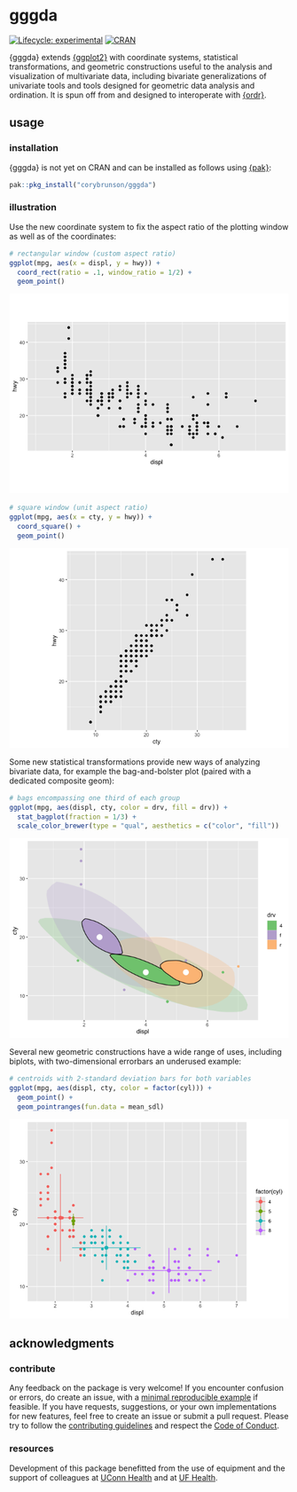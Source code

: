 
<!-- edit README.rmd -->

# gggda

<!-- badges: start -->

[![Lifecycle:
experimental](https://img.shields.io/badge/lifecycle-experimental-orange.svg)](https://lifecycle.r-lib.org/articles/stages.html#experimental)
[![CRAN](http://www.r-pkg.org/badges/version/gggda)](https://cran.r-project.org/package=gggda)
<!-- badges: end -->

{gggda} extends [{ggplot2}](https://github.com/tidyverse/ggplot2) with
coordinate systems, statistical transformations, and geometric
constructions useful to the analysis and visualization of multivariate
data, including bivariate generalizations of univariate tools and tools
designed for geometric data analysis and ordination. It is spun off from
and designed to interoperate with
[{ordr}](https://github.com/corybrunson/ordr).

## usage

### installation

{gggda} is not yet on CRAN and can be installed as follows using
[{pak}](https://github.com/r-lib/pak):

``` r
pak::pkg_install("corybrunson/gggda")
```

### illustration

Use the new coordinate system to fix the aspect ratio of the plotting
window as well as of the coordinates:

``` r
# rectangular window (custom aspect ratio)
ggplot(mpg, aes(x = displ, y = hwy)) +
  coord_rect(ratio = .1, window_ratio = 1/2) +
  geom_point()
```

![](man/figures/README-coord-1.png)<!-- -->

``` r
# square window (unit aspect ratio)
ggplot(mpg, aes(x = cty, y = hwy)) +
  coord_square() +
  geom_point()
```

![](man/figures/README-coord-2.png)<!-- -->

Some new statistical transformations provide new ways of analyzing
bivariate data, for example the bag-and-bolster plot (paired with a
dedicated composite geom):

``` r
# bags encompassing one third of each group
ggplot(mpg, aes(displ, cty, color = drv, fill = drv)) +
  stat_bagplot(fraction = 1/3) +
  scale_color_brewer(type = "qual", aesthetics = c("color", "fill"))
```

![](man/figures/README-stat-1.png)<!-- -->

Several new geometric constructions have a wide range of uses, including
biplots, with two-dimensional errorbars an underused example:

``` r
# centroids with 2-standard deviation bars for both variables
ggplot(mpg, aes(displ, cty, color = factor(cyl))) +
  geom_point() +
  geom_pointranges(fun.data = mean_sdl)
```

![](man/figures/README-geom-1.png)<!-- -->

## acknowledgments

### contribute

Any feedback on the package is very welcome! If you encounter confusion
or errors, do create an issue, with a [minimal reproducible
example](https://stackoverflow.com/help/minimal-reproducible-example) if
feasible. If you have requests, suggestions, or your own implementations
for new features, feel free to create an issue or submit a pull request.
Please try to follow the [contributing
guidelines](https://github.com/corybrunson/gggda/blob/main/CONTRIBUTING.md)
and respect the [Code of
Conduct](https://github.com/corybrunson/gggda/blob/main/CODE_OF_CONDUCT.md).

### resources

Development of this package benefitted from the use of equipment and the
support of colleagues at [UConn Health](https://health.uconn.edu/) and
at [UF Health](https://ufhealth.org/).
